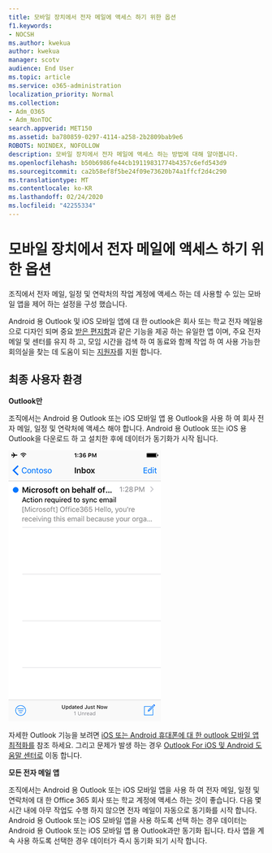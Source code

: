 ```yaml
---
title: 모바일 장치에서 전자 메일에 액세스 하기 위한 옵션
f1.keywords:
- NOCSH
ms.author: kwekua
author: kwekua
manager: scotv
audience: End User
ms.topic: article
ms.service: o365-administration
localization_priority: Normal
ms.collection:
- Adm_O365
- Adm_NonTOC
search.appverid: MET150
ms.assetid: ba780859-0297-4114-a258-2b2809bab9e6
ROBOTS: NOINDEX, NOFOLLOW
description: 모바일 장치에서 전자 메일에 액세스 하는 방법에 대해 알아봅니다.
ms.openlocfilehash: b50b6986fe44cb19119831774b4357c6efd543d9
ms.sourcegitcommit: ca2b58ef8f5be24f09e73620b74a1ffcf2d4c290
ms.translationtype: MT
ms.contentlocale: ko-KR
ms.lasthandoff: 02/24/2020
ms.locfileid: "42255334"
---
```

# <a name="options-for-accessing-email-from-your-mobile-device"></a>모바일 장치에서 전자 메일에 액세스 하기 위한 옵션

조직에서 전자 메일, 일정 및 연락처의 작업 계정에 액세스 하는 데 사용할 수 있는 모바일 앱을 제어 하는 설정을 구성 했습니다.
  
Android 용 Outlook 및 iOS 모바일 앱에 대 한 outlook은 회사 또는 학교 전자 메일용으로 디자인 되며 중요 [받은 편지함](https://support.office.com/article/f445ad7f-02f4-4294-a82e-71d8964e3978.aspx)과 같은 기능을 제공 하는 유일한 앱 이며, 주요 전자 메일 및 센터를 유지 하 고, 모임 시간을 검색 하 여 동료와 함께 작업 하 여 사용 가능한 회의실을 찾는 데 도움이 되는 [지원자](https://go.microsoft.com/fwlink/?linkid=873406)를 지원 합니다.
  
## <a name="end-user-experience"></a>최종 사용자 환경

 **Outlook만**
  
조직에서는 Android 용 Outlook 또는 iOS 모바일 앱 용 Outlook을 사용 하 여 회사 전자 메일, 일정 및 연락처에 액세스 해야 합니다. Android 용 Outlook 또는 iOS 용 Outlook을 다운로드 하 고 설치한 후에 데이터가 동기화가 시작 됩니다.
  
![Outlook을 사용 하 여 전자 메일을 동기화 하는 전자 메일 예](../media/798d942a-4181-4dcb-8039-cd9f2edd9723.png)
  
자세한 Outlook 기능을 보려면 [iOS 또는 Android 휴대폰에 대 한 outlook 모바일 앱 최적화를](https://support.office.com/article/de075b19-b73c-4d8a-841b-459982c7e890.aspx) 참조 하세요. 그리고 문제가 발생 하는 경우 [Outlook For iOS 및 Android 도움말 센터로](https://support.office.com/article/cd84214e-a5ac-4e95-9ea3-e07f78d0cde6.aspx) 이동 합니다. 
  
 **모든 전자 메일 앱**
  
조직에서는 Android 용 Outlook 또는 iOS 모바일 앱을 사용 하 여 전자 메일, 일정 및 연락처에 대 한 Office 365 회사 또는 학교 계정에 액세스 하는 것이 좋습니다. 다음 몇 시간 내에 아무 작업도 수행 하지 않으면 전자 메일이 자동으로 동기화를 시작 합니다. Android 용 Outlook 또는 iOS 모바일 앱을 사용 하도록 선택 하는 경우 데이터는 Android 용 Outlook 또는 iOS 모바일 앱 용 Outlook과만 동기화 됩니다. 타사 앱을 계속 사용 하도록 선택한 경우 데이터가 즉시 동기화 되기 시작 합니다.
  

